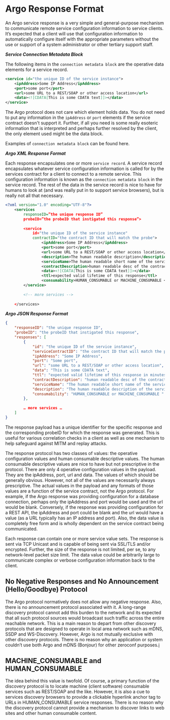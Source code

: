 # Argo Response Format

An Argo service response is a very simple and general-purpose mechanism to communicate remote service configuration information to service clients.  It’s expected that a client will use that configuration information to automatically configure itself with the appropriate parameters without the use or support of a system administrator or other tertiary support staff.

***Service Connection Metadata Block***

The following items in the `connection metadata block` are the operative data elements for a service record.

```xml
<service id="the unique ID of the service instance">
    <ipAddress>Some IP Address</ipAddress>
    <port>some port</port>
    <url>some URL to a REST/SOAP or other access location</url>
    <data><![CDATA[This is some CDATA text]]></data>
</service>
```

The Argo protocol does not care which element holds data.  You do not need to put any information in the `ipAddress` or `port` elements if the service contract doesn't support it.  Further, if all you need is some really esoteric information that is interpreted and perhaps further resolved by the client, the only element used might be the data block.

Examples of `connection metadata block` can be found here.

***Argo XML Response Format***

Each response encapsulates one or more `service record`.  A service record encapsulates whatever service configuration information is called for by the services contract for a client to connect to a remote service.  This configuration information is known as the `connection metadata block` in the service record.  The rest of the data in the service record is nice to have for humans to look at (and was really put in to support service browsers), but is really not all that necessary. 

```xml
<?xml version="1.0" encoding="UTF-8"?>
    <services
        responseID=”the unique response ID”
        probeID=”the probeID that instigated this response”>
 
        <service
            id="the unique ID of the service instance"
            contractID="the contract ID that will match the probe">
                <ipAddress>Some IP Address</ipAddress>
                <port>some port</port>
                <url>some URL to a REST/SOAP or other access location</url>
                <description>The human readable description</description>
                <serviceName>The human readable short name of the service</serviceName>
                <contractDescription>human readable desc of the contract</contractDescription>
                <data><![CDATA[This is some CDATA text]]></data>
                <ttl>expected valid lifetime of this response</ttl>
                <consumability>HUMAN_CONSUMABLE or MACHINE_CONSUMABLE </consumability>
        </service>
         
        <!-- more services -->
 
    </services>
```

***Argo JSON Response Format***

```json
{
    "responseID": "the unique response ID",
    "probeID": "the probeID that instigated this response",
    "responses": [
        {
            "id": "the unique ID of the service instance",
            "serviceContractID": "the contract ID that will match the probe",
            "ipAddress": "Some IP Address",
            "port": "Some port",
            "url": "some URL to a REST/SOAP or other access location",
            "data": "This is some CDATA text",
            "ttl": "expected valid lifetime of this response in minutes",
            "contractDescription": "human readable desc of the contract",
            "serviceName": "The human readable short name of the service",
            "description": "The human readable description of the service instance",
            "consumability": "HUMAN_CONSUMABLE or MACHINE_CONSUMABLE "
        },
         
        … more services …
    ]
}
```

The response payload has a unique identifier for the specific response and the corresponding probeID for which the response was generated.  This is useful for various correlation checks in a client as well as one mechanism to help safeguard against MITM and replay attacks.

The response protocol has two classes of values: the operative configuration values and human consumable descriptive values.  The human consumable descriptive values are nice to have but not prescriptive in the protocol.  There are only 4 operative configuration values in the payload.  They are the ipAddress, port, url and data.  The values of which should be generally obvious.  However, not all of the values are necessarily always prescriptive.  The actual values in the payload and any formats of those values are a function of the service contract, not the Argo protocol.  For example, if the Argo response was providing configuration for a database connection, perhaps only the ipAddress and port would be used and the url would be blank.  Conversely, if the response was providing configuration for a REST API, the ipAddress and port could be blank and the url would have a value (as a URL typically has an IP address and port).  Also, the data value is completely free form and is wholly dependent on the service contract being communicated. 

Each response can contain one or more service value sets.  The response is sent via TCP Unicast and is capable of being sent via SSL/TLS and/or encrypted.  Further, the size of the response is not limited, per se, to any network-level packet size limit.  The data value could be arbitrarily large to communicate complex or verbose configuration information back to the client.


## No Negative Responses and No Announcement (Hello/Goodbye) Protocol

The Argo protocol normatively does not allow any negative response.  Also, there is no announcement protocol associated with it.  A long-range discovery protocol cannot add this burden to the network and its expected that all such protocol sources would broadcast such traffic across the entire reachable network.  This is a main reason to depart from other discovery protocols that are designed to operate in local area network such as mDNS, SSDP and WS-Discovery.  However, Argo is not mutually exclusive with other discovery protocols.  There is no reason why an application or system couldn’t use both Argo and mDNS (Bonjour) for other zeroconf purposes.[i][1]

[1]: http://en.wikipedia.org/wiki/Zero-configuration_networking

## MACHINE\_CONSUMABLE and HUMAN\_CONSUMABLE

The idea behind this value is twofold.  Of course, a primary function of the discovery protocol is to locate machine (client software) consumable services such as REST/SOAP and the like.  However, it is also a cue to services discovery browsers to provide a clickable hyperlink anchor tag to URLs in HUMAN_CONSUMABLE service responses.  There is no reason why the discovery protocol cannot provide a mechanism to discover links to web sites and other human consumable content.
